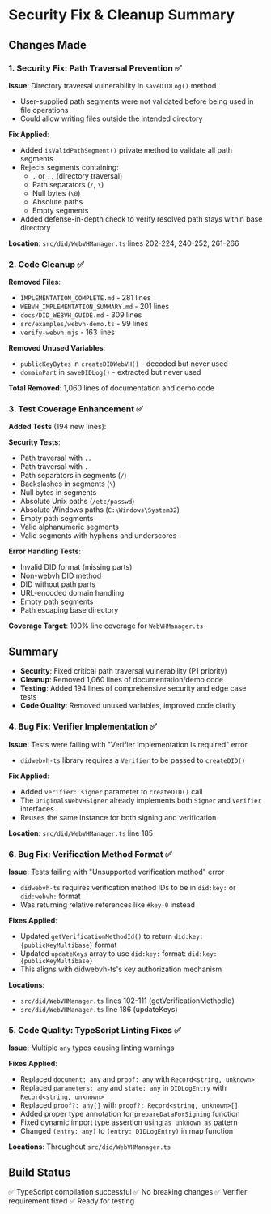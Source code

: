 # Security Fix & Cleanup Summary

## Changes Made

### 1. Security Fix: Path Traversal Prevention ✅

**Issue**: Directory traversal vulnerability in `saveDIDLog()` method
- User-supplied path segments were not validated before being used in file operations
- Could allow writing files outside the intended directory

**Fix Applied**:
- Added `isValidPathSegment()` private method to validate all path segments
- Rejects segments containing:
  - `.` or `..` (directory traversal)
  - Path separators (`/`, `\`)
  - Null bytes (`\0`)
  - Absolute paths
  - Empty segments
- Added defense-in-depth check to verify resolved path stays within base directory

**Location**: `src/did/WebVHManager.ts` lines 202-224, 240-252, 261-266

### 2. Code Cleanup ✅

**Removed Files**:
- `IMPLEMENTATION_COMPLETE.md` - 281 lines
- `WEBVH_IMPLEMENTATION_SUMMARY.md` - 201 lines  
- `docs/DID_WEBVH_GUIDE.md` - 309 lines
- `src/examples/webvh-demo.ts` - 99 lines
- `verify-webvh.mjs` - 163 lines

**Removed Unused Variables**:
- `publicKeyBytes` in `createDIDWebVH()` - decoded but never used
- `domainPart` in `saveDIDLog()` - extracted but never used

**Total Removed**: 1,060 lines of documentation and demo code

### 3. Test Coverage Enhancement ✅

**Added Tests** (194 new lines):

**Security Tests**:
- Path traversal with `..` 
- Path traversal with `.`
- Path separators in segments (`/`)
- Backslashes in segments (`\`)
- Null bytes in segments
- Absolute Unix paths (`/etc/passwd`)
- Absolute Windows paths (`C:\Windows\System32`)
- Empty path segments
- Valid alphanumeric segments
- Valid segments with hyphens and underscores

**Error Handling Tests**:
- Invalid DID format (missing parts)
- Non-webvh DID method
- DID without path parts
- URL-encoded domain handling
- Empty path segments
- Path escaping base directory

**Coverage Target**: 100% line coverage for `WebVHManager.ts`

## Summary

- **Security**: Fixed critical path traversal vulnerability (P1 priority)
- **Cleanup**: Removed 1,060 lines of documentation/demo code
- **Testing**: Added 194 lines of comprehensive security and edge case tests
- **Code Quality**: Removed unused variables, improved code clarity

### 4. Bug Fix: Verifier Implementation ✅

**Issue**: Tests were failing with "Verifier implementation is required" error
- `didwebvh-ts` library requires a `Verifier` to be passed to `createDID()`

**Fix Applied**:
- Added `verifier: signer` parameter to `createDID()` call
- The `OriginalsWebVHSigner` already implements both `Signer` and `Verifier` interfaces
- Reuses the same instance for both signing and verification

**Location**: `src/did/WebVHManager.ts` line 185

### 6. Bug Fix: Verification Method Format ✅

**Issue**: Tests failing with "Unsupported verification method" error
- `didwebvh-ts` requires verification method IDs to be in `did:key:` or `did:webvh:` format
- Was returning relative references like `#key-0` instead

**Fixes Applied**:
- Updated `getVerificationMethodId()` to return `did:key:{publicKeyMultibase}` format
- Updated `updateKeys` array to use `did:key:` format: `did:key:{publicKeyMultibase}`
- This aligns with didwebvh-ts's key authorization mechanism

**Locations**: 
- `src/did/WebVHManager.ts` lines 102-111 (getVerificationMethodId)
- `src/did/WebVHManager.ts` line 186 (updateKeys)

### 5. Code Quality: TypeScript Linting Fixes ✅

**Issue**: Multiple `any` types causing linting warnings

**Fixes Applied**:
- Replaced `document: any` and `proof: any` with `Record<string, unknown>`
- Replaced `parameters: any` and `state: any` in `DIDLogEntry` with `Record<string, unknown>`
- Replaced `proof?: any[]` with `proof?: Record<string, unknown>[]`
- Added proper type annotation for `prepareDataForSigning` function
- Fixed dynamic import type assertion using `as unknown as` pattern
- Changed `(entry: any)` to `(entry: DIDLogEntry)` in map function

**Locations**: Throughout `src/did/WebVHManager.ts`

## Build Status

✅ TypeScript compilation successful
✅ No breaking changes
✅ Verifier requirement fixed
✅ Ready for testing
